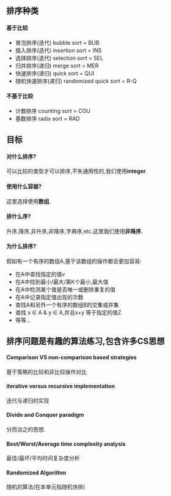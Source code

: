 ## 排序种类

#### 基于比较
*  冒泡排序(迭代) bubble sort = BUB
*  插入排序(迭代) insertion sort = INS
*  选择排序(迭代) selection sort = SEL
*  归并排序(递归) merge sort = MER
*  快速排序(递归) quick sort = QUI
*  随机快速排序(递归) randomized quick sort = R-Q

#### 不基于比较
- 计数排序 counting sort = COU
- 基数排序 radix sort = RAD

## 目标

#### 对什么排序?

可以比较的类型才可以排序,不失通用性的,我们使用**integer**.

#### 使用什么容器?

这里选择使用**数组**.

#### 排什么序?

升序,降序,非升序,非降序,字典序,etc.这里我们使用**非降序**.

#### 为什么排序?

假如有一个有序的数组A,基于该数组的操作都会更加容易:
- 在A中查找指定的值v
- 在A中找到最小/最大/第K个最小,最大值
- 在A中检测某个值是否唯一或删除重复的值
- 在A中记录指定值出现的次数
- 查找A和另外一个有序的数组B的交集或并集
- 查找 x ∈ A & y ∈ A,并且x+y 等于指定的值Z
- 等等...

## 排序问题是有趣的算法练习,包含许多CS思想 

#### Comparison VS non-comparison based strategies
基于策略的比较和非比较操作对比

#### iterative versus recursive implementation
迭代与递归的实现

####  Divide and Conquer paradigm 
分而治之的思想.

#### Best/Worst/Average time complexity analysis
最佳/最坏/平均时间复杂度分析

#### Randomized Algorithm
随机的算法(在本单元指随机快排)

